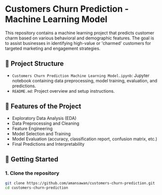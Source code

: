 # Customers Churn Prediction - Machine Learning Model

This repository contains a machine learning project that predicts customer charm based on various behavioral and demographic features. The goal is to assist businesses in identifying high-value or 'charmed' customers for targeted marketing and engagement strategies.

## 📂 Project Structure

- `Customers Churn Prediction Machine Learning Model.ipynb`: Jupyter notebook containing data preprocessing, model training, evaluation, and predictions.
- `README.md`: Project overview and setup instructions.

## 🧠 Features of the Project

- Exploratory Data Analysis (EDA)
- Data Preprocessing and Cleaning
- Feature Engineering
- Model Selection and Training
- Model Evaluation (accuracy, classification report, confusion matrix, etc.)
- Final Predictions and Interpretability

## 🚀 Getting Started

### 1. Clone the repository

```bash
git clone https://github.com/amansawan/customers-churn-prediction.git
cd customers-churn-prediction
